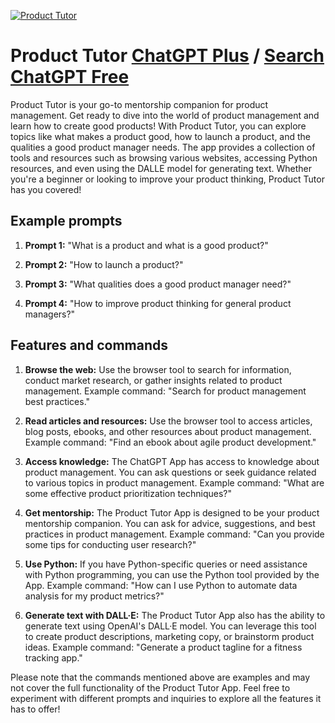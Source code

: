 
[![Product Tutor](https://files.oaiusercontent.com/file-lmW5MuBs37ON8tyAux8mlQ3A?se=2123-10-16T00%3A52%3A12Z&sp=r&sv=2021-08-06&sr=b&rscc=max-age%3D31536000%2C%20immutable&rscd=attachment%3B%20filename%3Dd4e94c50-b06e-4fc9-9b90-704ded73f706.png&sig=/OO6J%2B1Handwfg%2Bc3Bh3IkM7Xs/Nkd6giNAwGzi0zMA%3D)](https://chat.openai.com/g/g-0UulcQ5ns-product-tutor)

# Product Tutor [ChatGPT Plus](https://chat.openai.com/g/g-0UulcQ5ns-product-tutor) / [Search ChatGPT Free](https://gptcall.net/index.html#/?search=Product%20Tutor)

Product Tutor is your go-to mentorship companion for product management. Get ready to dive into the world of product management and learn how to create good products! With Product Tutor, you can explore topics like what makes a product good, how to launch a product, and the qualities a good product manager needs. The app provides a collection of tools and resources such as browsing various websites, accessing Python resources, and even using the DALLE model for generating text. Whether you're a beginner or looking to improve your product thinking, Product Tutor has you covered!

## Example prompts

1. **Prompt 1:** "What is a product and what is a good product?"

2. **Prompt 2:** "How to launch a product?"

3. **Prompt 3:** "What qualities does a good product manager need?"

4. **Prompt 4:** "How to improve product thinking for general product managers?"

## Features and commands

1. **Browse the web:** Use the browser tool to search for information, conduct market research, or gather insights related to product management. Example command: "Search for product management best practices."

2. **Read articles and resources:** Use the browser tool to access articles, blog posts, ebooks, and other resources about product management. Example command: "Find an ebook about agile product development."

3. **Access knowledge:** The ChatGPT App has access to knowledge about product management. You can ask questions or seek guidance related to various topics in product management. Example command: "What are some effective product prioritization techniques?"

4. **Get mentorship:** The Product Tutor App is designed to be your product mentorship companion. You can ask for advice, suggestions, and best practices in product management. Example command: "Can you provide some tips for conducting user research?"

5. **Use Python:** If you have Python-specific queries or need assistance with Python programming, you can use the Python tool provided by the App. Example command: "How can I use Python to automate data analysis for my product metrics?"

6. **Generate text with DALL·E:** The Product Tutor App also has the ability to generate text using OpenAI's DALL·E model. You can leverage this tool to create product descriptions, marketing copy, or brainstorm product ideas. Example command: "Generate a product tagline for a fitness tracking app."

Please note that the commands mentioned above are examples and may not cover the full functionality of the Product Tutor App. Feel free to experiment with different prompts and inquiries to explore all the features it has to offer!


